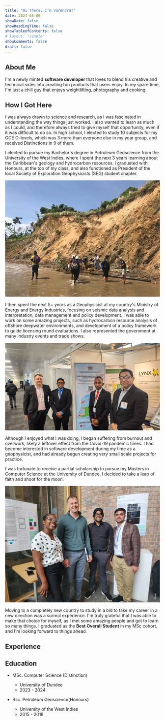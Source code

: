 ```yaml
---
title: "Hi there, I’m Varendra!"
date: 2024-08-06
showDate: false
showReadingTime: false
showTableofContents: false
# layout: "simple"
showComments: false
draft: false
---
```


## About Me

I'm a newly minted **software developer** that loves to blend his creative and technical sides into creating fun products that users enjoy. In my spare time, I'm just a chill guy that enjoys weightlifting, photography and cooking.

## How I Got Here

I was always drawn to science and research, as I was fascinated in understanding the way things just worked. I also wanted to learn as much as I could, and therefore always tried to give myself that opportunity, even if it was difficult to do so. In high school, I elected to study 10 subjects for my GCE O-levels, which was 3 more than everyone else in my year group, and received Distinctions in 9 of them.

I elected to pursue my Bachelor's degree in Petroleum Geoscience from the University of the West Indies, where I spent the next 3 years learning about the Caribbean's geology and hydrocarbon resources. I graduated with Honours, at the top of my class, and also functioned as President of the local Society of Exploration Geophysicists (SEG) student chapter.

![Image: Geoscience Field Work](Geoscience1.jpg "Mapping a sandstone outcrop, Southern Trinidad 2017")

I then spent the next 5+ years as a Geophysicist at my country's Ministry of Energy and Energy Industries, focusing on seismic data analysis and interpretation, data management and policy development. I was able to work on some amazing projects, such as hydrocarbon resource analysis of offshore deepwater environments, and development of a policy framework to guide licensing round evaluations. I also represented the government at many industry events and trade shows.

![Image: GESGB Conference](islington.jpg "2023 Business and Exploration Opportunities Showcase, Islington, London")

Although I enjoyed what I was doing, I began suffering from burnout and overwork, likely a leftover effect from the Covid-19 pandemic times. I had become interested in software development during my time as a geophysicist, and had already begun creating very small scale projects for practice. 

I was fortunate to receive a partial scholarship to pursue my Masters in Computer Science at the University of Dundee. I decided to take a leap of faith and shoot for the moon.

![Image: MSc Computer Science Degree Show Day](dundee1.jpg "MSc Computer Science Degree Show Day")

Moving to a completely new country to study in a bid to take my career in a new direction was a surreal experience. I'm truly grateful that I was able to make that choice for myself, as I met some amazing people and got to learn so many things. I graduated as the **Best Overall Student** in my MSc cohort, and I'm looking forward to things ahead.


## Experience

## Education

- MSc. Computer Science (Distinction) 
    - University of Dundee 
    - 2023 - 2024

- Bsc. Petroleum Geoscience(Honours)
    - University of the West Indies
    - 2015 - 2018
